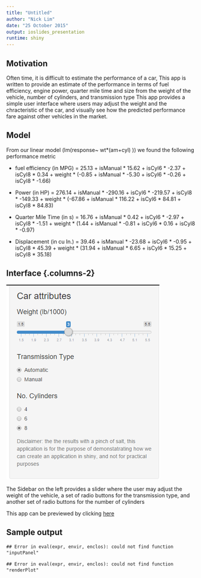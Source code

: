 ```yaml
---
title: "Untitled"
author: "Nick Lim"
date: "25 October 2015"
output: ioslides_presentation
runtime: shiny
---
```


## Motivation

Often time, it is difficult to estimate the performance of a car, This app is written to provide an estimate of the performance in terms of fuel efficiency, engine power, quarter mile time and size from the weight of the vehicle, number of cylinders, and transmission type 
This app provides a simple user interface where users may adjust the weight and the chracteristic of the car, and visually see how the predicted performance fare against other vehicles in the market. 

## Model


From our linear model (lm(response~ wt*(am+cyl) )) we found the following performance metric 

* fuel efficiency (in MPG) = 25.13 + isManual * 15.62 + isCyl6 * -2.37 + isCyl8 * 0.34 + weight * (-0.85 + isManual * -5.30 + isCyl6 * -0.26 + isCyl8 * -1.66)

* Power (in HP) = 276.14 + isManual * -290.16 + isCyl6 * -219.57 + isCyl8 * -149.33 + weight * (-67.86 + isManual * 116.22 + isCyl6 * 84.81 + isCyl8 * 84.83)

* Quarter Mile Time (in s) = 16.76 + isManual * 0.42 + isCyl6 * -2.97 + isCyl8 * -1.51 + weight * (1.44 + isManual * -0.81 + isCyl6 * 0.16 + isCyl8 * -0.97)

* Displacement (in cu In.) = 39.46 + isManual * -23.68 + isCyl6 * -0.95 + isCyl8 * 45.39 + weight * (31.94 + isManual * 6.65 + isCyl6 * 15.25 + isCyl8 * 35.18)

## Interface {.columns-2}
![Sidebar interface](mtCarsPredictorInterface.png)

The Sidebar on the left provides a slider where the user may adjust the weight of the vehicle,
a set of radio buttons for the transmission type, and another set of radio buttons for the number of cylinders

This app can be previewed by clicking [here](https://martianunlimited.shinyapps.io/mtCarsPredictor)


## Sample output

```
## Error in eval(expr, envir, enclos): could not find function "inputPanel"
```

```
## Error in eval(expr, envir, enclos): could not find function "renderPlot"
```
